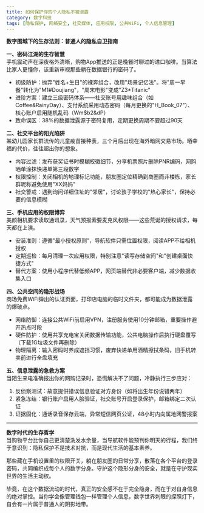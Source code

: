 ```yaml
---
title: 如何保护你的个人隐私不被泄露
category: 数字科技
tags: [隐私保护, 网络安全, 社交媒体, 应用权限, 公共WiFi, 个人信息管理]
---
```

**数字围城下的生存法则：普通人的隐私自卫指南**

**一、密码江湖的生存智慧**  
手机震动声在深夜格外清晰，购物App推送的正是晚餐时聊过的进口咖啡。当算法比家人更懂你，该重新审视那些躺在数据银行的密码了。

* 初级防护：抛弃"姓名+生日"的裸奔组合，改用"场景记忆法"。将"周一早餐"转化为"M1#Doujiang"，"周末电影"变成"Z3*Titanic"  
* 进阶方案：建立三级密码体系——社交账号用趣味组合（如Coffee&RainyDay）、支付系统采用动态密码（每月更换的"H_Book_07"）、核心账户启用随机乱码（Wm$b2&dP）  
* 致命误区：38%的数据泄露源于密码复用，定期更换周期不要超过90天  

**二、社交平台的阳光陷阱**  
某幼儿园家长群流传的儿童疫苗接种表，三个月后出现在海外暗网交易市场。晒幸福的代价，往往超出你的想象。

* 内容过滤：发布获奖证书时模糊校徽细节，分享机票照片删除PNR编码，网购晒单涂抹快递单第三段数字  
* 权限控制：关闭相机的地理标记功能，朋友圈定位精确到商圈而非楼栋，家长群昵称避免使用"XX妈妈"  
* 社交警戒：遇到询问详细住址的"邻居"，讨论孩子学校的"热心家长"，保持必要的信息模糊  

**三、手机应用的权限博弈**  
美颜相机要求读取通讯录，天气预报索要麦克风权限——这些荒诞的授权请求，每天都在上演。

* 安装准则：遵循"最小授权原则"，导航软件只需位置权限，阅读APP不给相机授权  
* 定期巡检：每月清理一次应用权限，特别注意"读写存储空间"和"创建桌面快捷方式"  
* 替代方案：使用小程序代替低频APP，网页端替代非必要客户端，减少数据收集入口  

**四、公共空间的隐形战场**  
商场免费WiFi弹出的认证页面，打印店电脑的临时文件夹，都可能成为数据泄露的爆破点。

* 网络防御：连接公共WiFi前启用VPN，注册服务使用10分钟邮箱，重要操作避开热点时段  
* 硬件防护：使用共享充电宝关闭数据传输功能，公共电脑操作后执行硬盘覆写（下载1G垃圾文件再删除）  
* 物理隔离：输入密码时养成遮挡习惯，废弃快递单用酒精擦拭条码，旧手机转卖前进行全盘填充  

**五、信息泄露的急救方案**  
当陌生来电准确报出你的网购记录时，恐慌解决不了问题，冷静执行三步应对：

1. 反侦察测试：故意提供错误信息验证对方身份（如将出生年份说错两年）  
2. 紧急冻结：银行账户启用人脸验证，社交账号开启登录保护，邮箱绑定二次认证  
3. 证据固化：通话录音保存云端，异常短信网页公证，48小时内向属地网警报案  

---

**数字时代的生存哲学**  
当购物平台比你自己更清楚洗发水余量，当导航软件能预判你明天的行程，我们终于意识到：隐私保护不是技术对抗，而是现代生活的基本素养。

那些藏在手机设置里的权限开关，躺在朋友圈的日常分享，散落在各个平台的登录密码，共同编织成每个人的数字分身。守护这个隐形分身的安全，就是在守护现实世界的生活主动权。

毕竟，在这个数据流动的时代，真正的安全感不在于完全隐身，而在于对自身信息的绝对掌控。当你学会像管理钱包一样管理个人信息，数字世界刺眼的探照灯下，自会有一片属于普通人的阴影地带。